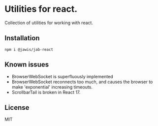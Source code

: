 # Utilities for react.

Collection of utilities for working with react.

## Installation

```
npm i @jawis/jab-react
```

## Known issues

- BrowserWebSocket is superfluously implemented
- BrowserWebSocket reconnects too much, and causes the browser to make
  'exponential' increasing timeouts.
- ScrollbarTail is broken in React 17.

## License

MIT
